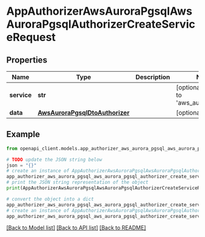 # AppAuthorizerAwsAuroraPgsqlAwsAuroraPgsqlAuthorizerCreateServiceRequest


## Properties

Name | Type | Description | Notes
------------ | ------------- | ------------- | -------------
**service** | **str** |  | [optional] [default to 'aws_aurora_pgsql']
**data** | [**AwsAuroraPgsqlDtoAuthorizer**](AwsAuroraPgsqlDtoAuthorizer.md) |  | [optional] 

## Example

```python
from openapi_client.models.app_authorizer_aws_aurora_pgsql_aws_aurora_pgsql_authorizer_create_service_request import AppAuthorizerAwsAuroraPgsqlAwsAuroraPgsqlAuthorizerCreateServiceRequest

# TODO update the JSON string below
json = "{}"
# create an instance of AppAuthorizerAwsAuroraPgsqlAwsAuroraPgsqlAuthorizerCreateServiceRequest from a JSON string
app_authorizer_aws_aurora_pgsql_aws_aurora_pgsql_authorizer_create_service_request_instance = AppAuthorizerAwsAuroraPgsqlAwsAuroraPgsqlAuthorizerCreateServiceRequest.from_json(json)
# print the JSON string representation of the object
print(AppAuthorizerAwsAuroraPgsqlAwsAuroraPgsqlAuthorizerCreateServiceRequest.to_json())

# convert the object into a dict
app_authorizer_aws_aurora_pgsql_aws_aurora_pgsql_authorizer_create_service_request_dict = app_authorizer_aws_aurora_pgsql_aws_aurora_pgsql_authorizer_create_service_request_instance.to_dict()
# create an instance of AppAuthorizerAwsAuroraPgsqlAwsAuroraPgsqlAuthorizerCreateServiceRequest from a dict
app_authorizer_aws_aurora_pgsql_aws_aurora_pgsql_authorizer_create_service_request_from_dict = AppAuthorizerAwsAuroraPgsqlAwsAuroraPgsqlAuthorizerCreateServiceRequest.from_dict(app_authorizer_aws_aurora_pgsql_aws_aurora_pgsql_authorizer_create_service_request_dict)
```
[[Back to Model list]](../README.md#documentation-for-models) [[Back to API list]](../README.md#documentation-for-api-endpoints) [[Back to README]](../README.md)



